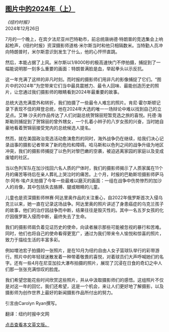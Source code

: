 <!--1735193222000-->
[图片中的2024年（上）](https://cn.nytimes.com/world/20241226/year-in-pictures-2024/)
------

<address>《纽约时报》</address><time pudate="2024-12-26 01:43:38" datetime="2024-12-26 01:43:38">2024年12月26日</time><section><p>7月的一个晚上，在宾夕法尼亚州巴特勒市，前总统唐纳德·特朗普的竞选集会上响起枪声，《纽约时报》资深摄影师道格·米尔斯当时和他只相隔数米。当特勤人员冲向特朗普时，米尔斯意识到发生了什么，他的心怦怦直跳。</p><p>然后，本能占据了上风。米尔斯以1/8000秒的极高速快门不停拍摄，捕捉到了一幅能说明那一刻多么重要的画面：特朗普满脸是血，举起拳头以示反抗。</p><p>这一年充满了这样的非凡时刻。而时报的摄影师们用非凡的影像捕捉了它们。“图片中的2024年”为您带来它们当中最具震撼力、最令人回味、最能创造历史的照片，让您通过我们摄影师的眼睛看到2024年最重要的故事。</p><p>总统大选充满意外和转折，我们拍摄了一些最令人难忘的照片。肯尼·霍尔斯顿记录下表现不佳的拜登总统，他在2024年大选的唯一一场辩论中难以找到自己的立足点。艾琳·沙夫的作品传达了人们对副总统贺锦丽短暂竞选之旅的喜悦。托德·海斯勒则捕捉到了贺锦丽的曾外甥女，一个扎着小辫子的八岁女孩的兴奋，当时她自豪地看着贺锦丽接受党内的总统候选人提名。</p><p>然而，就在美国政治竞选活动愈演愈烈的同时，海外战争仍在继续，给我们决心记录战事的摄影记者带来了新的危险和障碍。哈马斯和以色列之间的战争升级为地区冲突，我们的摄影师捕捉了以色列对黎巴嫩的空袭，被迫逃离家园的家庭以及变成废墟的社区。</p><p>当以色列军队在加沙找回六名人质的尸体时，我们的摄影师揭示了人质家属在11个月的痛苦等待后在亲人葬礼上哭泣时的痛苦。上个月，时报的巴勒斯坦摄影师萨马尔·阿布·埃卢夫拍摄了今年一些最难以磨灭的画面：一组在战争中伤势惨烈的加沙人的肖像，其中包括失去胳膊、腿或眼睛的儿童。</p><p>儿童也是资深摄影师林赛·阿达里奥作品的关注重心，自2022年俄罗斯首次入侵乌克兰以来，她一直在记录这场战争。阿达里奥的照片讲述了身患癌症的乌克兰孩子的故事，他们的治疗因战争而中断，结果往往是毁灭性的。其中一名五岁女孩的化疗因俄罗斯入侵而中断，最终失去了生命。</p><p>我们的摄影师肩负着见证历史的使命，向读者展示那些可能被忽视的暴行和苦难。同时，他们也将自己的使命看得更宽广，通过为我们带来令人愉悦和惊喜的照片，致力于描绘生活的丰富多彩。</p><p>例如増池宏子拍摄的一张照片，是在10月为纽约自由人女子篮球队举行的彩带游行。照片中的年轻球迷散发着一种带着敬畏的喜悦，对着球员们大声呼喊她们的名字。还有一些4月在尼亚加拉大瀑布拍摄的照片，展现了沉浸在日食的奇幻之中人们那一张张充满惊叹的脸庞。</p><p>我们希望您能花些时间欣赏这些照片，并从中汲取摄影师们的感悟。这组照片不仅是对这一年的回忆，我们还希望，这是一个机会，来让人们更好地了解摄影，以及摄影师为创作世界上最好的新闻摄影作品所付出的努力。</p></section><footer><p>引言由Carolyn Ryan撰写。</p><p>翻译：纽约时报中文网</p><p><a rel="nofollow" target="_blank" href="https://www.nytimes.com/interactive/2024/world/year-in-pictures.html">点击查看本文英文版。</a></p><br></footer>
